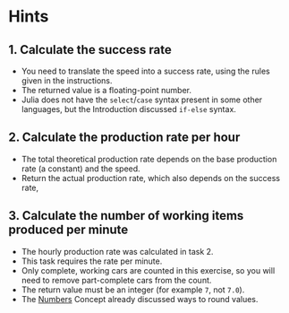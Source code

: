 # Hints

## 1. Calculate the success rate

- You need to translate the speed into a success rate, using the rules given in the instructions.
- The returned value is a floating-point number.
- Julia does not have the `select`/`case` syntax present in some other languages, but the Introduction discussed `if-else` syntax.

## 2. Calculate the production rate per hour

- The total theoretical production rate depends on the base production rate (a constant) and the speed.
- Return the actual production rate, which also depends on the success rate,

## 3. Calculate the number of working items produced per minute

- The hourly production rate was calculated in task 2.
- This task requires the rate per minute.
- Only complete, working cars are counted in this exercise, so you will need to remove part-complete cars from the count.
- The return value must be an integer (for example `7`, not `7.0`).
- The [Numbers][numbers] Concept already discussed ways to round values.

[numbers]: https://exercism.org/tracks/julia/concepts/numbers
